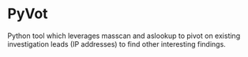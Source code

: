 # PyVot
Python tool which leverages masscan and aslookup to pivot on existing investigation leads (IP addresses) to find other interesting findings.
